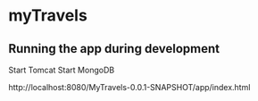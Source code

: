 # myTravels

## Running the app during development

Start Tomcat
Start MongoDB

http://localhost:8080/MyTravels-0.0.1-SNAPSHOT/app/index.html
